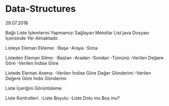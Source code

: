 # Data-Structures
29.07.2018

Bağlı Liste İşlemlerini Yapmamızı Sağlayan Metotlar List.java Dosyası İçerisinde Yer Almaktadır.

Listeye Eleman Ekleme:
  -Başa
  -Araya
  -Sona
  
Listeden Eleman Silme:
  -Baştan
  -Aradan
  -Sondan
  -Tümünü
  -Verilen Değere Göre
  -Verilen İndise Göre
  
Listede Eleman Arama:
  -Verilen İndise Göre Değer Gönderimi
  -Verilen Değere Göre İndis Gönderimi
  
Liste İçeriğini Görüntüleme

Liste Kontrolleri:
  -Liste Boyutu
  -Liste Dolu mu Boş mu?
  
